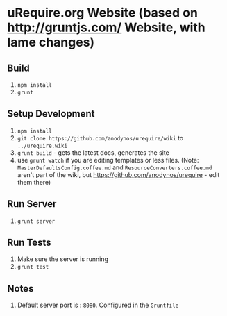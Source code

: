uRequire.org Website (based on http://gruntjs.com/ Website, with lame changes)
==========================

## Build

1. `npm install`
1. `grunt`


## Setup Development

1. `npm install`
2. `git clone https://github.com/anodynos/urequire/wiki` to `../urequire.wiki`
3. `grunt build` - gets the latest docs, generates the site
4. use ```grunt watch``` if you are editing templates or less files. (Note: `MasterDefaultsConfig.coffee.md` and `ResourceConverters.coffee.md` aren't part of the wiki, but https://github.com/anodynos/urequire - edit them there)

## Run Server

1. `grunt server`

## Run Tests

1. Make sure the server is running
1. `grunt test`

## Notes

1. Default server port is : `8080`. Configured in the `Gruntfile`
